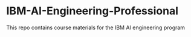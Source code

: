 # IBM-AI-Engineering-Professional
This repo contains course materials for the IBM AI engineering program

